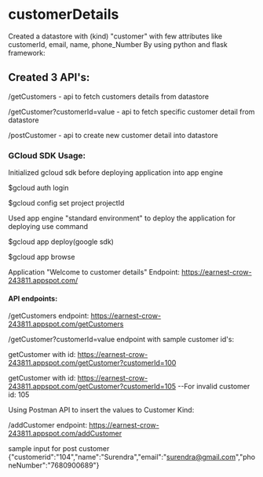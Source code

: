 # customerDetails

Created a datastore with (kind) "customer" with few attributes like customerId, email, name, phone_Number
By using python and flask framework:

## Created 3 API's:

/getCustomers - api to fetch customers details from datastore

/getCustomer?customerId=value - api to fetch specific customer detail from datastore

/postCustomer - api to create new customer detail into datastore

### GCloud SDK Usage: 
Initialized gcloud sdk before deploying application into app engine

$gcloud auth login

$gcloud config set project projectId

Used app engine "standard environment" to deploy the application for deploying use command

$gcloud app deploy(google sdk)

$gcloud app browse

Application "Welcome to customer details" Endpoint: https://earnest-crow-243811.appspot.com/

#### API endpoints:

/getCustomers endpoint: 
https://earnest-crow-243811.appspot.com/getCustomers

/getCustomer?customerId=value endpoint with sample customer id's:

getCustomer with id:
https://earnest-crow-243811.appspot.com/getCustomer?customerId=100


getCustomer with id:
https://earnest-crow-243811.appspot.com/getCustomer?customerId=105  --For invalid customer id: 105


Using Postman API to insert the values to Customer Kind:

/addCustomer endpoint: https://earnest-crow-243811.appspot.com/addCustomer

sample input for post customer {"customerid":"104","name":"Surendra","email":"surendra@gmail.com","phoneNumber":"7680900689"}
